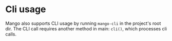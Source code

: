 # Cli usage
Mango also supports CLI usage by running `mango-cli` in the project's root dir.
The CLI call requires another method in main: `cli()`, which processes cli calls.